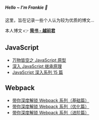 
<h5 style="border-bottom: none">Hello ~  I'm Frankie 👋</h5>

这里，旨在记录一些个人认为较为优质的博文...

本人博文 👉 **[简书 - 越前君](https://www.jianshu.com/u/f4dac74bd955)**


## JavaScript

* [万物皆空之 JavaScript 原型](https://juejin.cn/post/6844903567325659144)
* [深入 JavaScript 继承原理](https://juejin.cn/post/6844903569317953543)
* [JavaScript 深入系列 15 篇](https://github.com/mqyqingfeng/Blog/issues/17)

## Webpack

* [带你深度解锁 Webpack 系列（基础篇）](https://juejin.cn/post/6844904079219490830)
* [带你深度解锁 Webpack 系列（优化篇）](https://juejin.cn/post/6844904093463347208)
* [带你深度解锁 Webpack 系列（进阶篇）](https://juejin.cn/post/6844904084927938567)
